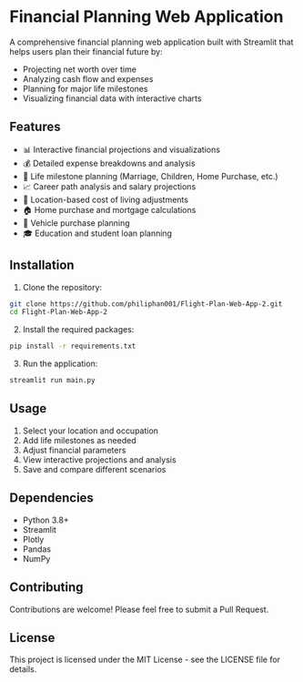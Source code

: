 # Financial Planning Web Application

A comprehensive financial planning web application built with Streamlit that helps users plan their financial future by:

- Projecting net worth over time
- Analyzing cash flow and expenses
- Planning for major life milestones
- Visualizing financial data with interactive charts

## Features

- 📊 Interactive financial projections and visualizations
- 💰 Detailed expense breakdowns and analysis
- 🎯 Life milestone planning (Marriage, Children, Home Purchase, etc.)
- 📈 Career path analysis and salary projections
- 💼 Location-based cost of living adjustments
- 🏠 Home purchase and mortgage calculations
- 🚗 Vehicle purchase planning
- 🎓 Education and student loan planning

## Installation

1. Clone the repository:
```bash
git clone https://github.com/philiphan001/Flight-Plan-Web-App-2.git
cd Flight-Plan-Web-App-2
```

2. Install the required packages:
```bash
pip install -r requirements.txt
```

3. Run the application:
```bash
streamlit run main.py
```

## Usage

1. Select your location and occupation
2. Add life milestones as needed
3. Adjust financial parameters
4. View interactive projections and analysis
5. Save and compare different scenarios

## Dependencies

- Python 3.8+
- Streamlit
- Plotly
- Pandas
- NumPy

## Contributing

Contributions are welcome! Please feel free to submit a Pull Request.

## License

This project is licensed under the MIT License - see the LICENSE file for details. 